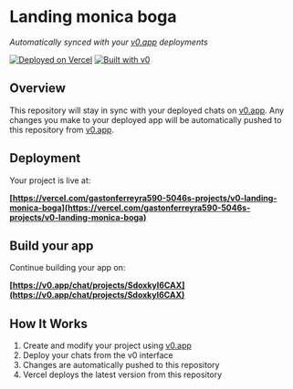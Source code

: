 # Landing monica boga

*Automatically synced with your [v0.app](https://v0.app) deployments*

[![Deployed on Vercel](https://img.shields.io/badge/Deployed%20on-Vercel-black?style=for-the-badge&logo=vercel)](https://vercel.com/gastonferreyra590-5046s-projects/v0-landing-monica-boga)
[![Built with v0](https://img.shields.io/badge/Built%20with-v0.app-black?style=for-the-badge)](https://v0.app/chat/projects/SdoxkyI6CAX)

## Overview

This repository will stay in sync with your deployed chats on [v0.app](https://v0.app).
Any changes you make to your deployed app will be automatically pushed to this repository from [v0.app](https://v0.app).

## Deployment

Your project is live at:

**[https://vercel.com/gastonferreyra590-5046s-projects/v0-landing-monica-boga](https://vercel.com/gastonferreyra590-5046s-projects/v0-landing-monica-boga)**

## Build your app

Continue building your app on:

**[https://v0.app/chat/projects/SdoxkyI6CAX](https://v0.app/chat/projects/SdoxkyI6CAX)**

## How It Works

1. Create and modify your project using [v0.app](https://v0.app)
2. Deploy your chats from the v0 interface
3. Changes are automatically pushed to this repository
4. Vercel deploys the latest version from this repository